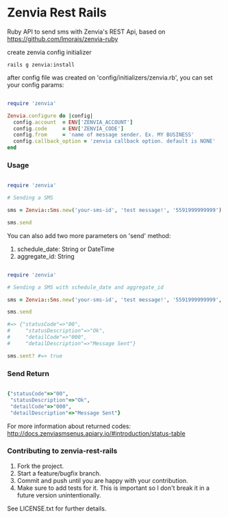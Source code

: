 # Zenvia Rest Rails

Ruby API to send sms with Zenvia's REST Api, based on https://github.com/lmorais/zenvia-ruby

create zenvia config initializer
```
rails g zenvia:install
```

after config file was created on 'config/initializers/zenvia.rb', you can set your config params:

```ruby

require 'zenvia'

Zenvia.configure do |config|
  config.account  = ENV['ZENVIA_ACCOUNT']
  config.code     = ENV['ZENVIA_CODE']
  config.from     = 'name of message sender. Ex. MY BUSINESS'
  config.callback_option = 'zenvia callback option. default is NONE'
end

```

### Usage

```ruby

require 'zenvia'

# Sending a SMS

sms = Zenvia::Sms.new('your-sms-id', 'test message!', '5591999999999')

sms.send

```

You can also add two more parameters on 'send' method:

1. schedule_date: String or DateTime
2. aggregate_id: String

```ruby

require 'zenvia'

# Sending a SMS with schedule_date and aggregate_id

sms = Zenvia::Sms.new('your-sms-id', 'test message!', '5591999999999', '2016-11-22T18:13:00', '111')

sms.send

#=> {"statusCode"=>"00",
#     "statusDescription"=>"Ok",
#     "detailCode"=>"000",
#     "detailDescription"=>"Message Sent"}

sms.sent? #=> true

```

### Send Return

```ruby

{"statusCode"=>"00",
 "statusDescription"=>"Ok",
 "detailCode"=>"000",
 "detailDescription"=>"Message Sent"}

```

For more information about returned codes: http://docs.zenviasmsenus.apiary.io/#introduction/status-table

### Contributing to zenvia-rest-rails

1. Fork the project.
2. Start a feature/bugfix branch.
3. Commit and push until you are happy with your contribution.
4. Make sure to add tests for it. This is important so I don't break it in a future version unintentionally.


See LICENSE.txt for further details.
